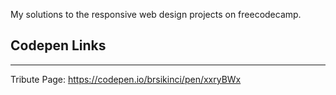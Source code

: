 My solutions to the responsive web design projects on freecodecamp.

## Codepen Links
----------------------------------------------------

Tribute Page: https://codepen.io/brsikinci/pen/xxryBWx

